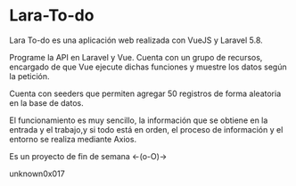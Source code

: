 # Lara-To-do

Lara To-do es una aplicación web realizada con VueJS y Laravel 5.8.

Programe la API en Laravel y Vue. Cuenta con un grupo de recursos, encargado de que Vue ejecute dichas funciones y muestre los datos según la petición.

Cuenta con seeders que permiten agregar 50 registros de forma aleatoria en la base de datos.

El funcionamiento es muy sencillo, la información que se obtiene en la entrada y el trabajo,y si todo está en orden, el proceso de información y el entorno se realiza mediante Axios.

Es un proyecto de fin de semana <-(o-O)-> 

unknown0x017
